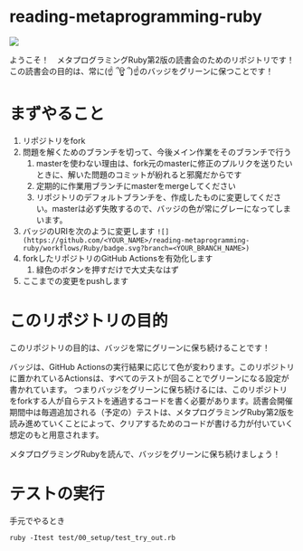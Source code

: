 # reading-metaprogramming-ruby

![](https://github.com/shibadog39/reading-metaprogramming-ruby/workflows/Ruby/badge.svg?branch=develop)

ようこそ！　メタプログラミングRuby第2版の読書会のためのリポジトリです！
この読書会の目的は、常に(☝ ՞ਊ ՞)☝のバッジをグリーンに保つことです！

# まずやること

1. リポジトリをfork
2. 問題を解くためのブランチを切って、今後メイン作業をそのブランチで行う
    1. masterを使わない理由は、fork元のmasterに修正のプルリクを送りたいときに、解いた問題のコミットが紛れると邪魔だからです
    2. 定期的に作業用ブランチにmasterをmergeしてください
    3. リポジトリのデフォルトブランチを、作成したものに変更してください。masterは必ず失敗するので、バッジの色が常にグレーになってしまいます。
3. バッジのURIを次のように変更します `![](https://github.com/<YOUR_NAME>/reading-metaprogramming-ruby/workflows/Ruby/badge.svg?branch=<YOUR_BRANCH_NAME>)`
4. forkしたリポジトリのGitHub Actionsを有効化します
    1. 緑色のボタンを押すだけで大丈夫なはず
5. ここまでの変更をpushします

# このリポジトリの目的

このリポジトリの目的は、バッジを常にグリーンに保ち続けることです！

バッジは、GitHub Actionsの実行結果に応じて色が変わります。このリポジトリに置かれているActionsは、すべてのテストが回ることでグリーンになる設定が書かれています。
つまりバッジをグリーンに保ち続けるには、このリポジトリをforkする人が自らテストを通過するコードを書く必要があります。読書会開催期間中は毎週追加される（予定の）テストは、メタプログラミングRuby第2版を読み進めていくことによって、クリアするためのコードが書ける力が付いていく想定のもと用意されます。

メタプログラミングRubyを読んで、バッジをグリーンに保ち続けましょう！


# テストの実行
手元でやるとき
```
ruby -Itest test/00_setup/test_try_out.rb
```
